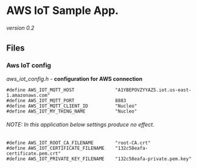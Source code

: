 # AWS IoT Sample App.
###### _version 0.2_
## Files
### Aws IoT config
*aws_iot_config.h* - **configuration for AWS connection**

    #define AWS_IOT_MQTT_HOST               "A1YBEPOVZYYAZ5.iot.us-east-1.amazonaws.com"
    #define AWS_IOT_MQTT_PORT               8883
    #define AWS_IOT_MQTT_CLIENT_ID          "Nucleo"
    #define AWS_IOT_MY_THING_NAME           "Nucleo"
###### NOTE: In this application below settings produce no effect.
    #define AWS_IOT_ROOT_CA_FILENAME        "root-CA.crt"
    #define AWS_IOT_CERTIFICATE_FILENAME    "132c58eafa-certificate.pem.crt"
    #define AWS_IOT_PRIVATE_KEY_FILENAME    "132c58eafa-private.pem.key"
